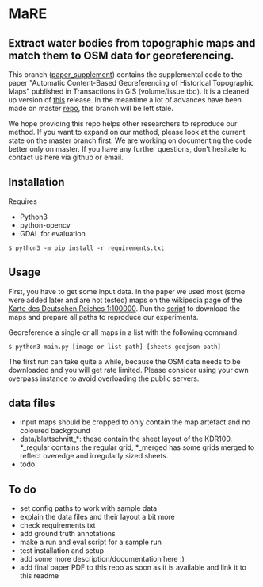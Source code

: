 # MaRE

Extract water bodies from topographic maps and match them to OSM data for georeferencing.
---

This branch ([paper_supplement](https://github.com/luftj/MaRE/tree/paper_supplement)) contains the supplemental code to the paper "Automatic Content-Based Georeferencing of Historical Topographic Maps" published in Transactions in GIS (volume/issue tbd). It is a cleaned up version of [this](https://github.com/luftj/MaRE/releases/tag/cbgr-paper-revision) release. In the meantime a lot of advances have been made on master [repo](https://github.com/luftj/MaRE/tree/master), this branch will be left stale.

We hope providing this repo helps other researchers to reproduce our method. If you want to expand on our method, please look at the current state on the master branch first. We are working on documenting the code better only on master. If you have any further questions, don't hesitate to contact us here via github or email.

## Installation

Requires
* Python3
* python-opencv
* GDAL for evaluation

```$ python3 -m pip install -r requirements.txt ```


## Usage

First, you have to get some input data. In the paper we used most (some were added later and are not tested) maps on the wikipedia page of the [Karte des Deutschen Reiches 1:100000](https://de.wikipedia.org/wiki/Karte_des_Deutschen_Reiches_(Generalstabskarte)). Run the [script](download_maps.py) to download the maps and prepare all paths to reproduce our experiments.

Georeference a single or all maps in a list with the following command:

`$ python3 main.py [image or list path] [sheets geojson path]`

The first run can take quite a while, because the OSM data needs to be downloaded and you will get rate limited. Please consider using your own overpass instance to avoid overloading the public servers.

## data files

* input maps should be cropped to only contain the map artefact and no coloured background
* data/blattschnitt_*: these contain the sheet layout of the KDR100. *_regular contains the regular grid, *_merged has some grids merged to reflect overedge and irregularly sized sheets.
* todo

## To do
* set config paths to work with sample data
* explain the data files and their layout a bit more
* check requirements.txt
* add ground truth annotations
* make a run and eval script for a sample run
* test installation and setup
* add some more description/documentation here :)
* add final paper PDF to this repo as soon as it is available and link it to this readme
